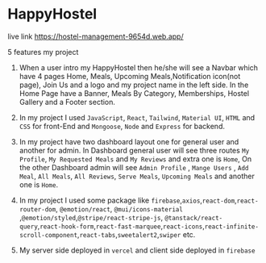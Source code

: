 # HappyHostel
live link https://hostel-management-9654d.web.app/

5 features my project

1. When a user intro my HappyHostel then he/she will see a Navbar which have 4 pages Home, Meals, Upcoming Meals,Notification icon(not page), Join Us and a logo and my project name in the left side. In the Home Page have a Banner, Meals By Category, Memberships, Hostel Gallery and a Footer section.

2. In my project I used `JavaScript`, `React`, `Tailwind`, `Material UI`, `HTML` and `CSS` for front-End and `Mongoose`, `Node` and `Express` for backend.

3. In my project have two dashboard layout one for general user and another for admin. In Dashboard general user will see three routes `My Profile`, `My Requested Meals` and `My Reviews` and extra one is `Home`, On the other Dashboard admin will see `Admin Profile` , `Mange Users` , `Add Meal`, `All Meals`, `All Reviews`, `Serve Meals`, `Upcoming Meals` and another one is `Home`.

4. In my project I used some package like `firebase`,`axios`,`react-dom`,`react-router-dom`, `@emotion/react`, `@mui/icons-material` ,`@emotion/styled`,`@stripe/react-stripe-js`, `@tanstack/react-query`,`react-hook-form`,`react-fast-marquee`,`react-icons`,`react-infinite-scroll-component`,`react-tabs`,`sweetalert2`,`swiper` etc.

5. My server side deployed in `vercel` and client side deployed in `firebase`



